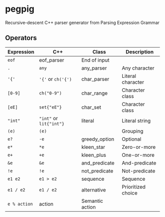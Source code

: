 pegpig
======

Recursive-descent C++ parser generator from Parsing Expression Grammar

Operators
---------
Expression|C++|Class|Description
---|---|---|---
 |`eof`|eof_parser|End of input
`.`|`any`|any_parser|Any character
`'{'`|`'{'` or `ch('{')`|char_parser|Literal character
`[0-9]`|`ch("0-9")`|char_range|Character class
`[eE]`|`set{"eE"}`|char_set|Character class
`"int"`|`"int"` or `lit{"int"}`|literal|Literal string
`(e)`|`(e)`||Grouping
`e?`|`-e`|greedy_option|Optional
`e*`|`*e`|kleen_star|Zero-or-more
`e+`|`+e`|kleen_plus|One-or-more
`&e`|`&e`|and_predicate|And-predicate
`!e`|`!e`|not_predicate| Not-predicate
`e1 e2`|`e1 > e2`|sequence|Sequence
`e1 / e2`|`e1 / e2`|alternative|Prioritized choice
 |`e % action`|action|Semantic action
